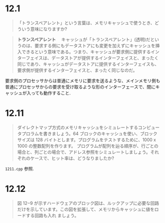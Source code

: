 # 12.1
>「トランスペアレント」という言葉は、メモリキャッシュで使うとき、どういう意味になりますか?

>**トランスペアレント**
　キャッシュが「トランスペアレント」(透明)だというのは、要求する側にもデータストアにも変更を加えずにキャッシュを挿入できるという意味である。つまり、キャッシュが要求側に提供するインターフェイスは、データストアが提供するインターフェイスと、まったく同じであり、キャッシュがデータストアに提供するインターフェイスも、要求側が提供するインターフェイスと、まったく同じなのだ。

要求側のプロセッサからは普通にメモリに要求を送るような、メインメモリ側も普通にプロセッサからの要求を受け取るような形のインターフェースで、間にキャッシュが入っても動作すること.

# 12.11
>ダイレクトマップ方式のメモリキャッシュをシミュレートするコンピュータプロラムを書きましょう。64 ブロックのキャッシュを使い、ブロックサイズは 128 バイトとします。プログラムをテストするために、1000 x 1000 の整数配列を作ります。 プログラムが配列を辿る順序が、行ごとの場合と、列ごとの場合で、アドレス参照をシミュレートしましょう。それぞれのケースで、ヒット率は、どうなりましたか?

`1211.cpp` 参照.

# 12.12
>図 12‒9 が示すハードウェアのブロック図は、ルックアップに必要な回路だけを示しています。この図を拡張して、メモリからキャッシュに値をロードする回路も入れ ましょう。